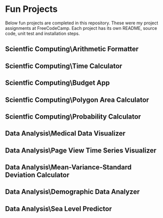 # Fun Projects
Below fun projects are completed in this repository. These were my project assignments at FreeCodeCamp. Each project has its own README, source code, unit test and installation steps.

## Scientfic Computing\Arithmetic Formatter
## Scientfic Computing\Time Calculator
## Scientfic Computing\Budget App
## Scientfic Computing\Polygon Area Calculator
## Scientfic Computing\Probability Calculator

## Data Analysis\Medical Data Visualizer
## Data Analysis\Page View Time Series Visualizer
## Data Analysis\Mean-Variance-Standard Deviation Calculator
## Data Analysis\Demographic Data Analyzer
## Data Analysis\Sea Level Predictor
